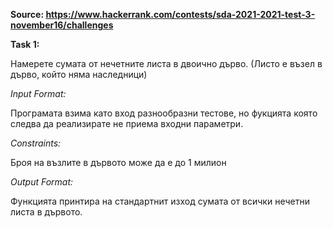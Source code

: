 **Source: https://www.hackerrank.com/contests/sda-2021-2021-test-3-november16/challenges**

**Task 1:**

Намерете сумата от нечетните листа в двоично дърво. (Листо е възел в дърво, който няма наследници)

*Input Format:*

Програмата взима като вход разнообразни тестове, но фукцията която следва да реализирате не приема входни параметри.

*Constraints:*

Броя на възлите в дървото може да е до 1 милион

*Output Format:*

Функцията принтира на стандартнит изход сумата от всички нечетни листа в дървото.
